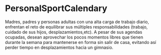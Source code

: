 # PersonalSportCalendary

Madres, padres y personas adultas con una alta carga de trabajo diario, enfrentan el reto de equilibrar sus múltiples responsabilidades (trabajo, cuidado de sus hijos, desplazamientos,etc). A pesar de sus agendas ocupadas, desean aprovechar los pocos momentos libres que tienen durante la semana para mantenerse en forma sin salir de casa, evitando así perder tiempo en desplazamientos hacia un gimnasio.
